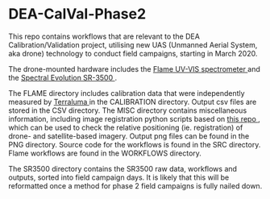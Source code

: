 # DEA-CalVal-Phase2

This repo contains workflows that are relevant to the DEA Calibration/Validation
project, utilising new UAS (Unmanned Aerial System, aka drone) technology to
conduct field campaigns, starting in March 2020.

The drone-mounted hardware includes the
<A HREF="https://www.oceaninsight.com/products/spectrometers/general-purpose-spectrometer/flame-series/flame-uv-vis/">
Flame UV-VIS spectrometer
</A>
and the
<A HREF="https://spectralevolution.com/products/hardware/field-portable-spectroradiometers-for-remote-sensing/rs-3500/">
Spectral Evolution SR-3500
</A>
.<P>

The FLAME directory includes calibration data that were independently measured by
<A HREF="http://www.terraluma.net">
Terraluma
</A>
in the CALIBRATION directory. Output csv files are stored in the CSV directory.
The MISC directory contains miscellaneous information, including image
registration python scripts based on
<A HREF="https://github.com/keflavich/image_registration">
this repo
</A>
, which can be used to check the relative positioning (ie. registration) of
drone- and satellite-based imagery. Output png files can be found in the PNG
directory. Source code for the workflows is found in the SRC directory.
Flame workflows are found in the WORKFLOWS directory. <P>

The SR3500 directory contains the SR3500 raw data, workflows and outputs,
sorted into field campaign days. It is likely that this will be reformatted
once a method for phase 2 field campaigns is fully nailed down. <P>
